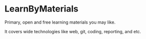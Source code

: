 LearnByMaterials
================

Primary, open and free learning materials you may like. 

It covers wide technologies like web, git, coding, reporting, and etc.
